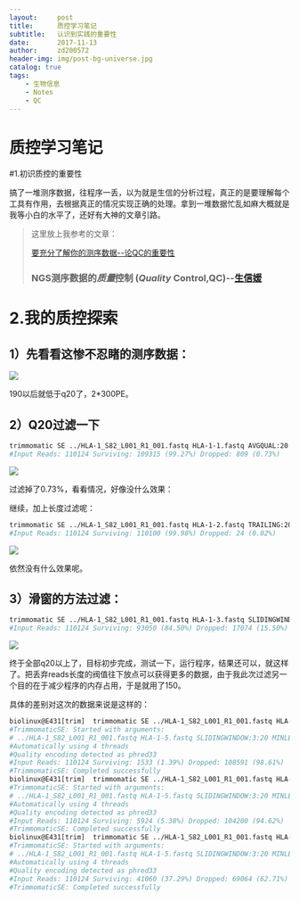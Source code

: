 ```yaml
---
layout:     post
title:      质控学习笔记
subtitle:   认识到实践的重要性
date:       2017-11-13
author:     zd200572
header-img: img/post-bg-universe.jpg
catalog: true
tags:
    - 生物信息
    - Notes
    - QC
---
```


# 质控学习笔记

#1.初识质控的重要性

搞了一堆测序数据，往程序一丢，以为就是生信的分析过程，真正的是要理解每个工具有作用，去根据真正的情况实现正确的处理。拿到一堆数据忙乱如麻大概就是我等小白的水平了，还好有大神的文章引路。

>这里放上我参考的文章：
>
>[要充分了解你的测序数据--论QC的重要性](http://www.biotrainee.com/thread-324-1-1.html)
>
>### NGS测序数据的*质量*控制 (*Quality* Control,QC)--[生信媛](http://mp.weixin.qq.com/profile?src=3&timestamp=1510558460&ver=1&signature=TtT-Ig9-yaFMI*nR8sHXUak*pl3UBhJlGZNQbJc*ybFx1hRx9wSMvzKS4rkKVYbfYL4TCvAVbS*uNNukOSHDVw==)

# 2.我的质控探索

## 1）先看看这惨不忍睹的测序数据：

![](http://owxbk335s.bkt.clouddn.com/qc-raw.png)

190以后就低于q20了，2*300PE。

## 2）Q20过滤一下

```sh
trimmomatic SE ../HLA-1_S82_L001_R1_001.fastq HLA-1-1.fastq AVGQUAL:20
#Input Reads: 110124 Surviving: 109315 (99.27%) Dropped: 809 (0.73%)
```

![](http://owxbk335s.bkt.clouddn.com/qc-1-1.png)

过滤掉了0.73%，看看情况，好像没什么效果：

继续，加上长度过滤呢：

```sh
trimmomatic SE ../HLA-1_S82_L001_R1_001.fastq HLA-1-2.fastq TRAILING:20 MINLEN:150
#Input Reads: 110124 Surviving: 110100 (99.98%) Dropped: 24 (0.02%)
```

![](http://owxbk335s.bkt.clouddn.com/qc-1-2.png)



依然没有什么效果呢。

## 3）滑窗的方法过滤：

```sh
trimmomatic SE ../HLA-1_S82_L001_R1_001.fastq HLA-1-3.fastq SLIDINGWINDOW:3:20 MINLEN:150
#Input Reads: 110124 Surviving: 93050 (84.50%) Dropped: 17074 (15.50%)
```

![](http://owxbk335s.bkt.clouddn.com/qc-1-3.png)

终于全部q20以上了，目标初步完成，测试一下，运行程序，结果还可以，就这样了。把丢弃reads长度的阀值往下放点可以获得更多的数据，由于我此次过滤另一个目的在于减少程序的内存占用，于是就用了150。

具体的差别对这次的数据来说是这样的：

```sh
biolinux@E431[trim]  trimmomatic SE ../HLA-1_S82_L001_R1_001.fastq HLA-1-5.fastq SLIDINGWINDOW:3:20 MINLEN:280
#TrimmomaticSE: Started with arguments:
# ../HLA-1_S82_L001_R1_001.fastq HLA-1-5.fastq SLIDINGWINDOW:3:20 MINLEN:280
#Automatically using 4 threads
#Quality encoding detected as phred33
#Input Reads: 110124 Surviving: 1533 (1.39%) Dropped: 108591 (98.61%)
#TrimmomaticSE: Completed successfully
biolinux@E431[trim]  trimmomatic SE ../HLA-1_S82_L001_R1_001.fastq HLA-1-5.fastq SLIDINGWINDOW:3:20 MINLEN:260
#TrimmomaticSE: Started with arguments:
# ../HLA-1_S82_L001_R1_001.fastq HLA-1-5.fastq SLIDINGWINDOW:3:20 MINLEN:260
#Automatically using 4 threads
#Quality encoding detected as phred33
#Input Reads: 110124 Surviving: 5924 (5.38%) Dropped: 104200 (94.62%)
#TrimmomaticSE: Completed successfully
biolinux@E431[trim]  trimmomatic SE ../HLA-1_S82_L001_R1_001.fastq HLA-1-5.fastq SLIDINGWINDOW:3:20 MINLEN:220
#TrimmomaticSE: Started with arguments:
# ../HLA-1_S82_L001_R1_001.fastq HLA-1-5.fastq SLIDINGWINDOW:3:20 MINLEN:220
#Automatically using 4 threads
#Quality encoding detected as phred33
#Input Reads: 110124 Surviving: 41060 (37.29%) Dropped: 69064 (62.71%)
#TrimmomaticSE: Completed successfully
```

